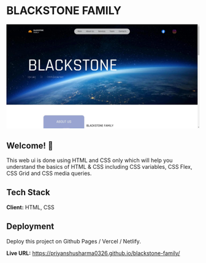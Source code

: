 # BLACKSTONE FAMILY

![Design preview for Blackstone Family](./design/desktop-design.jpg)

## Welcome! 👋

This web ui is done using HTML and CSS only which will help you understand the basics of HTML & CSS including CSS variables, CSS Flex, CSS Grid and CSS media queries.
## Tech Stack

**Client:** HTML, CSS

## Deployment

Deploy this project on Github Pages / Vercel / Netlify.

**Live URL:** https://priyanshusharma0326.github.io/blackstone-family/